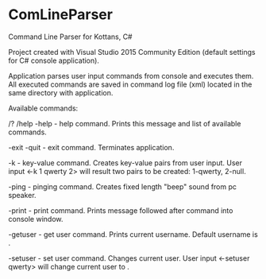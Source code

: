 # ComLineParser
Command Line Parser for Kottans, C#

Project created with Visual Studio 2015 Community Edition (default settings for C# console application).

Application parses user input commands from console and executes them. All executed commands are saved
in command log file (xml) located in the same directory with application.  

Available commands:

/? /help -help   - help command.
                   Prints this message and list of available commands.

-exit -quit      - exit command.
                   Terminates application.

-k               - key-value command.
                   Creates key-value pairs from user input.
                   User input <-k 1 qwerty 2> will result two pairs
                   to be created: 1-qwerty, 2-null.

-ping            - pinging command.
                   Creates fixed length "beep" sound from pc speaker.

-print           - print command.
                   Prints message followed after command into console window.

-getuser         -  get user command.
                  Prints current username. Default username is <anonym>.
                  
-setuser         - set user command. Changes current user. User input <-setuser qwerty> will
                   change current user to <qwerty>.
